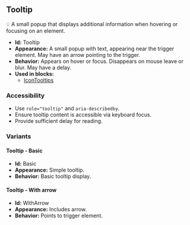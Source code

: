 ## Tooltip
💡 A small popup that displays additional information when hovering or focusing on an element.
- **Id:** Tooltip
- **Appearance:** A small popup with text, appearing near the trigger element. May have an arrow pointing to the trigger.
- **Behavior:** Appears on hover or focus. Disappears on mouse leave or blur. May have a delay.
- **Used in blocks:**
  - [IconTooltips](blocks.md#icon-tooltips)
### Accessibility
- Use `role="tooltip"` and `aria-describedby`.
- Ensure tooltip content is accessible via keyboard focus.
- Provide sufficient delay for reading.

### Variants
#### Tooltip - **Basic**
- **Id:** Basic
- **Appearance:** Simple tooltip.
- **Behavior:** Basic tooltip display.
#### Tooltip - **With arrow**
- **Id:** WithArrow
- **Appearance:** Includes arrow.
- **Behavior:** Points to trigger element.
